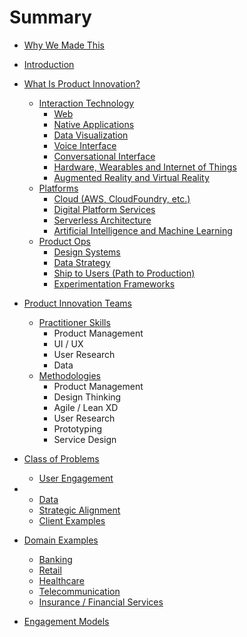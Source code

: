 # Summary

* [Why We Made This](why-we-made-this.md)
* [Introduction](README.md)
* [What Is Product Innovation?](chapter1.md)
  * [Interaction Technology](interaction-tech.md)
    * [Web](interaction-tech/web.md)
    * [Native Applications](interaction-tech/native-applications.md)
    * [Data Visualization](interaction-tech/data-visualization.md)
    * [Voice Interface](interaction-tech/voice.md)
    * [Conversational Interface](interaction-tech/conversational-interface.md)
    * [Hardware, Wearables and Internet of Things](interaction-tech/hardware-wearables-and-internet-of-things.md)
    * [Augmented Reality and Virtual Reality](interaction-tech/augmented-reality-and-virtual-reality.md)
  * [Platforms](platforms.md)
    * [Cloud \(AWS, CloudFoundry, etc.\)](platforms/cloud-aws-cloudfoundry-etc.md)
    * [Digital Platform Services](platforms/digital-platform-services.md)
    * [Serverless Architecture](platforms/serverless-architecture.md)
    * [Artificial Intelligence and Machine Learning](platforms/artificial-intelligence-and-machine-learning.md)
  * [Product Ops](product-ops.md)
    * [Design Systems](product-ops/design-systems.md)
    * [Data Strategy](product-ops/data-strategy.md)
    * [Ship to Users \(Path to Production\)](product-ops/ship-to-users-path-to-production.md)
    * [Experimentation Frameworks](product-ops/experimentation-frameworks.md)
* [Product Innovation Teams](product-innovation-teams.md)
  * [Practitioner Skills](skillsets.md)
    * Product Management
    * UI / UX
    * User Research
    * Data
  * [Methodologies](methodologies.md)
    * Product Management
    * Design Thinking
    * Agile / Lean XD
    * User Research
    * Prototyping
    * Service Design
* [Class of Problems](class-of-problems.md)
  * [User Engagement](#)
* * [Data](class-of-problems/data.md)
  * [Strategic Alignment](class-of-problems/strategic-alignment.md)
  * [Client Examples](class-of-problems/client-examples.md)

* [Domain Examples](domains.md)
  * [Banking](domains/banking.md)
  * [Retail](domains/retail.md)
  * [Healthcare](domains/healthcare.md)
  * [Telecommunication](domains/telecommunication.md)
  * [Insurance / Financial Services](domains/insurance-financial-services.md)
* [Engagement Models](creating-a-product-innovation-engagment.md)



